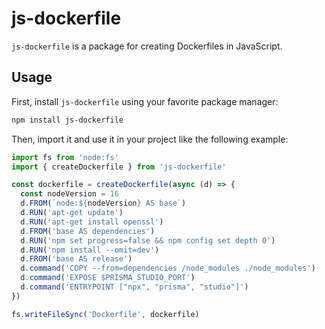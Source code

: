# js-dockerfile

`js-dockerfile` is a package for creating Dockerfiles in JavaScript.

## Usage

First, install `js-dockerfile` using your favorite package manager:

```sh
npm install js-dockerfile
```

Then, import it and use it in your project like the following example:

```js
import fs from 'node:fs'
import { createDockerfile } from 'js-dockerfile'

const dockerfile = createDockerfile(async (d) => {
  const nodeVersion = 16
  d.FROM(`node:${nodeVersion} AS base`)
  d.RUN('apt-get update')
  d.RUN('apt-get install openssl')
  d.FROM('base AS dependencies')
  d.RUN('npm set progress=false && npm config set depth 0')
  d.RUN('npm install --omit=dev')
  d.FROM('base AS release')
  d.command('COPY --from=dependencies /node_modules ./node_modules')
  d.command('EXPOSE $PRISMA_STUDIO_PORT')
  d.command('ENTRYPOINT ["npx", "prisma", "studio"]')
})

fs.writeFileSync('Dockerfile', dockerfile)
```
